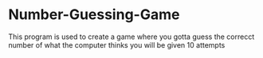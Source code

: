 # Number-Guessing-Game
This program is used to create a game where you gotta guess the correcct number of what the computer thinks  you will be given 10 attempts
